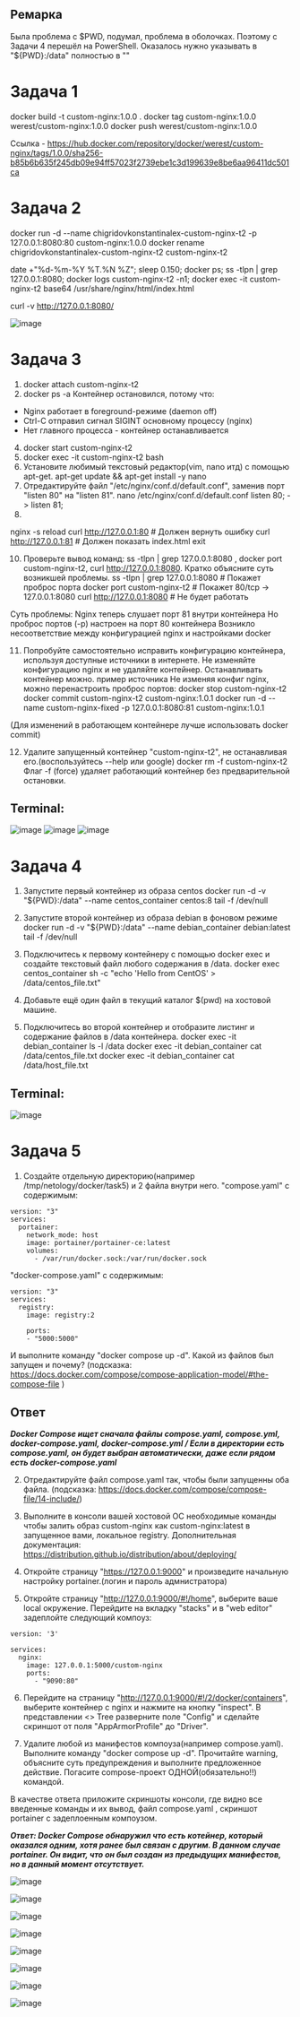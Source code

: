 ## Ремарка
Была проблема с $PWD, подумал, проблема в оболочках. Поэтому с Задачи 4 перешёл на PowerShell. Оказалось нужно указывать в "${PWD}:/data" полностью в ""

# Задача 1
docker build -t custom-nginx:1.0.0 .
docker tag custom-nginx:1.0.0 werest/custom-nginx:1.0.0
docker push werest/custom-nginx:1.0.0

Ссылка - https://hub.docker.com/repository/docker/werest/custom-nginx/tags/1.0.0/sha256-b85b6b635f245db09e94ff57023f2739ebe1c3d199639e8be6aa96411dc501ca

# Задача 2

docker run -d --name chigridovkonstantinalex-custom-nginx-t2 -p 127.0.0.1:8080:80 custom-nginx:1.0.0
docker rename chigridovkonstantinalex-custom-nginx-t2 custom-nginx-t2

date +"%d-%m-%Y %T.%N %Z"; sleep 0.150; docker ps; ss -tlpn | grep 127.0.0.1:8080; docker logs custom-nginx-t2 -n1; docker exec -it custom-nginx-t2 base64 /usr/share/nginx/html/index.html

curl -v http://127.0.0.1:8080/

![image](https://github.com/Werest/DevOps/blob/d058952af938052fa57e5de2feba03f9212258c4/HW3/TASK2.png)

# Задача 3
1. docker attach custom-nginx-t2
3. docker ps -a
Контейнер остановился, потому что:
- Nginx работает в foreground-режиме (daemon off)
- Ctrl-C отправил сигнал SIGINT основному процессу (nginx)
- Нет главного процесса - контейнер останавливается

4. docker start custom-nginx-t2
5. docker exec -it custom-nginx-t2 bash
6. Установите любимый текстовый редактор(vim, nano итд) с помощью apt-get.
apt-get update && apt-get install -y nano
7. Отредактируйте файл "/etc/nginx/conf.d/default.conf", заменив порт "listen 80" на "listen 81".
nano /etc/nginx/conf.d/default.conf
listen 80; -> listen 81;
8. 
nginx -s reload
curl http://127.0.0.1:80  # Должен вернуть ошибку
curl http://127.0.0.1:81  # Должен показать index.html
exit

10.  Проверьте вывод команд: ss -tlpn | grep 127.0.0.1:8080 , docker port custom-nginx-t2, curl http://127.0.0.1:8080. Кратко объясните суть возникшей проблемы.
ss -tlpn | grep 127.0.0.1:8080  # Покажет проброс порта
docker port custom-nginx-t2      # Покажет 80/tcp → 127.0.0.1:8080
curl http://127.0.0.1:8080      # Не будет работать

Суть проблемы:
Nginx теперь слушает порт 81 внутри контейнера
Но проброс портов (-p) настроен на порт 80 контейнера
Возникло несоответствие между конфигурацией nginx и настройками docker

11. Попробуйте самостоятельно исправить конфигурацию контейнера, используя доступные источники в интернете. Не изменяйте конфигурацию nginx и не удаляйте контейнер. Останавливать контейнер можно. пример источника
Не изменяя конфиг nginx, можно перенастроить проброс портов:
docker stop custom-nginx-t2
docker commit custom-nginx-t2 custom-nginx:1.0.1
docker run -d --name custom-nginx-fixed -p 127.0.0.1:8080:81 custom-nginx:1.0.1

(Для изменений в работающем контейнере лучше использовать docker commit)

12. Удалите запущенный контейнер "custom-nginx-t2", не останавливая его.(воспользуйтесь --help или google)
docker rm -f custom-nginx-t2
Флаг -f (force) удаляет работающий контейнер без предварительной остановки.

## Terminal:
![image](https://github.com/Werest/DevOps/blob/d058952af938052fa57e5de2feba03f9212258c4/HW3/TASK3-1.png)
![image](https://github.com/Werest/DevOps/blob/d058952af938052fa57e5de2feba03f9212258c4/HW3/TASK3-2.png)
![image](https://github.com/Werest/DevOps/blob/d058952af938052fa57e5de2feba03f9212258c4/HW3/TASK3-3.png)

# Задача 4
1. Запустите первый контейнер из образа centos
docker run -d -v "${PWD}:/data" --name centos_container centos:8 tail -f /dev/null

2. Запустите второй контейнер из образа debian в фоновом режиме
docker run -d -v "${PWD}:/data" --name debian_container debian:latest tail -f /dev/null

3. Подключитесь к первому контейнеру с помощью docker exec и создайте текстовый файл любого содержания в /data.
docker exec centos_container sh -c "echo 'Hello from CentOS' > /data/centos_file.txt"

4. Добавьте ещё один файл в текущий каталог $(pwd) на хостовой машине.

5. Подключитесь во второй контейнер и отобразите листинг и содержание файлов в /data контейнера.
docker exec -it debian_container ls -l /data
docker exec -it debian_container cat /data/centos_file.txt
docker exec -it debian_container cat /data/host_file.txt

## Terminal:
![image](https://github.com/Werest/DevOps/blob/d058952af938052fa57e5de2feba03f9212258c4/HW3/TASK4.png)


# Задача 5
1. Создайте отдельную директорию(например /tmp/netology/docker/task5) и 2 файла внутри него.
"compose.yaml" с содержимым:
```
version: "3"
services:
  portainer:
    network_mode: host
    image: portainer/portainer-ce:latest
    volumes:
      - /var/run/docker.sock:/var/run/docker.sock
```
"docker-compose.yaml" с содержимым:
```
version: "3"
services:
  registry:
    image: registry:2

    ports:
    - "5000:5000"
```

И выполните команду "docker compose up -d". Какой из файлов был запущен и почему? (подсказка: https://docs.docker.com/compose/compose-application-model/#the-compose-file )

## Ответ
***Docker Compose ищет сначала файлы compose.yaml, compose.yml, docker-compose.yaml, docker-compose.yml / Если в директории есть compose.yaml, он будет выбран автоматически, даже если рядом есть docker-compose.yaml***

2. Отредактируйте файл compose.yaml так, чтобы были запущенны оба файла. (подсказка: https://docs.docker.com/compose/compose-file/14-include/)

3. Выполните в консоли вашей хостовой ОС необходимые команды чтобы залить образ custom-nginx как custom-nginx:latest в запущенное вами, локальное registry. Дополнительная документация: https://distribution.github.io/distribution/about/deploying/
4. Откройте страницу "https://127.0.0.1:9000" и произведите начальную настройку portainer.(логин и пароль адмнистратора)
5. Откройте страницу "http://127.0.0.1:9000/#!/home", выберите ваше local  окружение. Перейдите на вкладку "stacks" и в "web editor" задеплойте следующий компоуз:

```
version: '3'

services:
  nginx:
    image: 127.0.0.1:5000/custom-nginx
    ports:
      - "9090:80"
```
6. Перейдите на страницу "http://127.0.0.1:9000/#!/2/docker/containers", выберите контейнер с nginx и нажмите на кнопку "inspect". В представлении <> Tree разверните поле "Config" и сделайте скриншот от поля "AppArmorProfile" до "Driver".

7. Удалите любой из манифестов компоуза(например compose.yaml).  Выполните команду "docker compose up -d". Прочитайте warning, объясните суть предупреждения и выполните предложенное действие. Погасите compose-проект ОДНОЙ(обязательно!!) командой.

В качестве ответа приложите скриншоты консоли, где видно все введенные команды и их вывод, файл compose.yaml , скриншот portainer c задеплоенным компоузом.

***Ответ: Docker Compose обнаружил что есть котейнер, который оказался одним, хотя ранее был связан с другим. В данном случае portainer. Он видит, что он был создан из предыдущих манифестов, но в данный момент отсутствует.***

![image](https://github.com/Werest/DevOps/blob/d058952af938052fa57e5de2feba03f9212258c4/HW3/TASK5-1.png)

![image](https://github.com/Werest/DevOps/blob/d058952af938052fa57e5de2feba03f9212258c4/HW3/TASK5-2.png)

![image](https://github.com/Werest/DevOps/blob/d058952af938052fa57e5de2feba03f9212258c4/HW3/TASK5-3.png)

![image](https://github.com/Werest/DevOps/blob/d058952af938052fa57e5de2feba03f9212258c4/HW3/TASK5-4.png)

![image](https://github.com/Werest/DevOps/blob/d058952af938052fa57e5de2feba03f9212258c4/HW3/TASK5-5.png)

![image](https://github.com/Werest/DevOps/blob/d058952af938052fa57e5de2feba03f9212258c4/HW3/TASK5-6.png)

![image](https://github.com/Werest/DevOps/blob/d058952af938052fa57e5de2feba03f9212258c4/HW3/TASK5-7.png)

![image](https://github.com/Werest/DevOps/blob/d058952af938052fa57e5de2feba03f9212258c4/HW3/TASK5-8.png)
